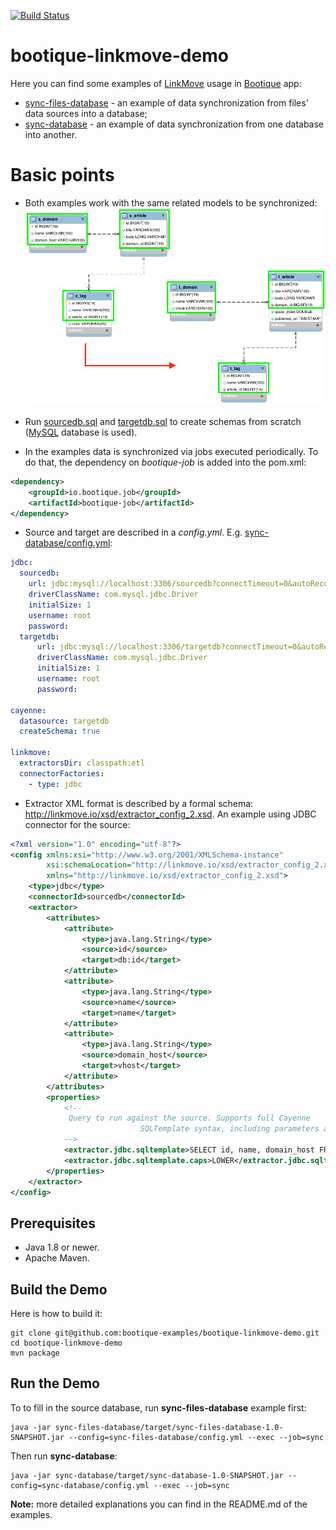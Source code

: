 [![Build Status](https://travis-ci.org/bootique-examples/bootique-linkmove-demo.svg)](https://travis-ci.org/bootique-examples/bootique-linkmove-demo)

# bootique-linkmove-demo

Here you can find some examples of [LinkMove](https://github.com/nhl/link-move) usage
in [Bootique](http://bootique.io/) app: 
* [sync-files-database](https://github.com/bootique-examples/bootique-linkmove-demo/tree/master/sync-files-database) - an example of data synchronization from files' data sources into a database;
* [sync-database](https://github.com/bootique-examples/bootique-linkmove-demo/tree/master/sync-database) - an example of data synchronization from one database into another.

# Basic points

* Both examples work with the same related models to be synchronized:
![Alt text](resources/bootique-linkmove-demo.png?raw=true)

* Run [sourcedb.sql](https://github.com/ebondareva/bootique-linkmove-demo/blob/master/resources/sourcedb.sql)
and [targetdb.sql](https://github.com/ebondareva/bootique-linkmove-demo/blob/master/resources/targetdb.sql) 
to create schemas from scratch ([MySQL](https://www.mysql.com/) database is used).

* In the examples data is synchronized via jobs executed periodically.
To do that, the dependency on *bootique-job* is added into the pom.xml:
```xml   
<dependency>
    <groupId>io.bootique.job</groupId>
    <artifactId>bootique-job</artifactId>
</dependency>
```

* Source and target are described in a *config.yml*. 
E.g. [sync-database/config.yml](https://github.com/ebondareva/bootique-linkmove-demo/blob/master/sync-database/config.yml): 
```yaml
jdbc:
  sourcedb:
    url: jdbc:mysql://localhost:3306/sourcedb?connectTimeout=0&autoReconnect=true
    driverClassName: com.mysql.jdbc.Driver
    initialSize: 1
    username: root
    password:
  targetdb:
      url: jdbc:mysql://localhost:3306/targetdb?connectTimeout=0&autoReconnect=true
      driverClassName: com.mysql.jdbc.Driver
      initialSize: 1
      username: root
      password:

cayenne:
  datasource: targetdb
  createSchema: true

linkmove:
  extractorsDir: classpath:etl
  connectorFactories:
    - type: jdbc
```
* Extractor XML format is described by a formal schema: http://linkmove.io/xsd/extractor_config_2.xsd.
An example using JDBC connector for the source:
```xml   
<?xml version="1.0" encoding="utf-8"?>
<config xmlns:xsi="http://www.w3.org/2001/XMLSchema-instance"
        xsi:schemaLocation="http://linkmove.io/xsd/extractor_config_2.xsd"
        xmlns="http://linkmove.io/xsd/extractor_config_2.xsd">
    <type>jdbc</type>
    <connectorId>sourcedb</connectorId>
    <extractor>
        <attributes>
            <attribute>
                <type>java.lang.String</type>
                <source>id</source>
                <target>db:id</target>
            </attribute>
            <attribute>
                <type>java.lang.String</type>
                <source>name</source>
                <target>name</target>
            </attribute>
            <attribute>
                <type>java.lang.String</type>
                <source>domain_host</source>
                <target>vhost</target>
            </attribute>
        </attributes>
        <properties>
            <!--
             Query to run against the source. Supports full Cayenne
                             SQLTemplate syntax, including parameters and directives.
            -->
            <extractor.jdbc.sqltemplate>SELECT id, name, domain_host FROM s_domain</extractor.jdbc.sqltemplate>
            <extractor.jdbc.sqltemplate.caps>LOWER</extractor.jdbc.sqltemplate.caps>
        </properties>
    </extractor>
</config>
```
    
## Prerequisites

* Java 1.8 or newer.
* Apache Maven.

## Build the Demo

Here is how to build it:

	git clone git@github.com:bootique-examples/bootique-linkmove-demo.git
	cd bootique-linkmove-demo
	mvn package

## Run the Demo

To to fill in the source database, run **sync-files-database** example first:

    java -jar sync-files-database/target/sync-files-database-1.0-SNAPSHOT.jar --config=sync-files-database/config.yml --exec --job=sync

Then run **sync-database**:

    java -jar sync-database/target/sync-database-1.0-SNAPSHOT.jar --config=sync-database/config.yml --exec --job=sync

   
**Note:** more detailed explanations you can find in the README.md of the examples.
